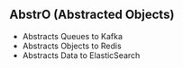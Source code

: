 ## AbstrO (Abstracted Objects)

- Abstracts Queues  to Kafka
- Abstracts Objects to Redis
- Abstracts Data    to ElasticSearch
